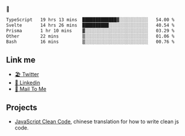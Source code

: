 🤔


<!--START_SECTION:waka-->

```txt
TypeScript   19 hrs 13 mins  █████████████▓░░░░░░░░░░░   54.00 %
Svelte       14 hrs 26 mins  ██████████░░░░░░░░░░░░░░░   40.54 %
Prisma       1 hr 10 mins    ▓░░░░░░░░░░░░░░░░░░░░░░░░   03.29 %
Other        22 mins         ▒░░░░░░░░░░░░░░░░░░░░░░░░   01.06 %
Bash         16 mins         ▒░░░░░░░░░░░░░░░░░░░░░░░░   00.76 %
```

<!--END_SECTION:waka-->

## Link me

- [🏖️ Twitter](https://twitter.com/yuetong3yu)
- [🧳 Linkedin](https://www.linkedin.com/in/yuetong3yu)
- [📧 Mail To Me](mailto:yuetong3yu@gmail.com)


## Projects 

- [JavaScript Clean Code](https://js-clean-code-cn.vercel.app/), chinese translation for how to write clean js code.
